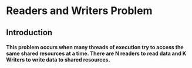 # Readers and Writers Problem
## Introduction
#### This problem occurs when many threads of execution try to access the same shared resources at a time. There are N readers to read data and K Writers to write data to shared resources.
